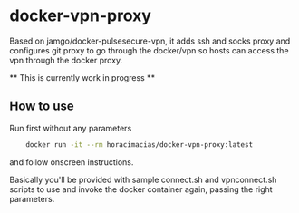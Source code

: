 # docker-vpn-proxy

Based on jamgo/docker-pulsesecure-vpn, it adds ssh and socks proxy and configures git proxy to go through the docker/vpn so hosts can access the vpn through the docker proxy.

** This is currently work in progress **

## How to use

Run first without any parameters
```bash
    docker run -it --rm horacimacias/docker-vpn-proxy:latest
```

and follow onscreen instructions.

Basically you'll be provided with sample connect.sh and vpnconnect.sh scripts to use and invoke the docker container again, passing the right parameters.